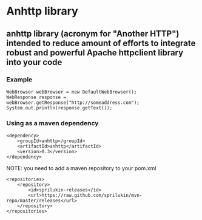 # Anhttp library

## anhttp library (acronym for "Another HTTP") intended to reduce amount of efforts to integrate robust and powerful Apache httpclient library into your code

### Example

    WebBrowser webBrowser = new DefaultWebBrowser();
    WebResponse response = webBrowser.getResponse("http://someaddress.com");
    System.out.println(response.getText());

### Using as a maven dependency

    <dependency>
        <groupId>anhttp</groupId>
        <artifactId>anhttp</artifactId>
        <version>0.3</version>
    </dependency>

NOTE: you need to add a maven repository to your pom.xml

    <repositories>
        <repository>
            <id>sprilukin-releases</id>
            <url>https://raw.github.com/sprilukin/mvn-repo/master/releases</url>
        </repository>
    </repositories>

